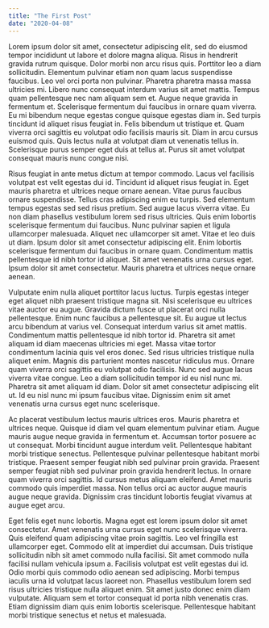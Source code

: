 ```yaml
---
title: "The First Post"
date: "2020-04-08"
---
```


Lorem ipsum dolor sit amet, consectetur adipiscing elit, sed do eiusmod tempor incididunt ut labore et dolore magna aliqua. Risus in hendrerit gravida rutrum quisque. Dolor morbi non arcu risus quis. Porttitor leo a diam sollicitudin. Elementum pulvinar etiam non quam lacus suspendisse faucibus. Leo vel orci porta non pulvinar. Pharetra pharetra massa massa ultricies mi. Libero nunc consequat interdum varius sit amet mattis. Tempus quam pellentesque nec nam aliquam sem et. Augue neque gravida in fermentum et. Scelerisque fermentum dui faucibus in ornare quam viverra. Eu mi bibendum neque egestas congue quisque egestas diam in. Sed turpis tincidunt id aliquet risus feugiat in. Felis bibendum ut tristique et. Quam viverra orci sagittis eu volutpat odio facilisis mauris sit. Diam in arcu cursus euismod quis. Quis lectus nulla at volutpat diam ut venenatis tellus in. Scelerisque purus semper eget duis at tellus at. Purus sit amet volutpat consequat mauris nunc congue nisi.

Risus feugiat in ante metus dictum at tempor commodo. Lacus vel facilisis volutpat est velit egestas dui id. Tincidunt id aliquet risus feugiat in. Eget mauris pharetra et ultrices neque ornare aenean. Vitae purus faucibus ornare suspendisse. Tellus cras adipiscing enim eu turpis. Sed elementum tempus egestas sed sed risus pretium. Sed augue lacus viverra vitae. Eu non diam phasellus vestibulum lorem sed risus ultricies. Quis enim lobortis scelerisque fermentum dui faucibus. Nunc pulvinar sapien et ligula ullamcorper malesuada. Aliquet nec ullamcorper sit amet. Vitae et leo duis ut diam. Ipsum dolor sit amet consectetur adipiscing elit. Enim lobortis scelerisque fermentum dui faucibus in ornare quam. Condimentum mattis pellentesque id nibh tortor id aliquet. Sit amet venenatis urna cursus eget. Ipsum dolor sit amet consectetur. Mauris pharetra et ultrices neque ornare aenean.

Vulputate enim nulla aliquet porttitor lacus luctus. Turpis egestas integer eget aliquet nibh praesent tristique magna sit. Nisi scelerisque eu ultrices vitae auctor eu augue. Gravida dictum fusce ut placerat orci nulla pellentesque. Enim nunc faucibus a pellentesque sit. Eu augue ut lectus arcu bibendum at varius vel. Consequat interdum varius sit amet mattis. Condimentum mattis pellentesque id nibh tortor id. Pharetra sit amet aliquam id diam maecenas ultricies mi eget. Massa vitae tortor condimentum lacinia quis vel eros donec. Sed risus ultricies tristique nulla aliquet enim. Magnis dis parturient montes nascetur ridiculus mus. Ornare quam viverra orci sagittis eu volutpat odio facilisis. Nunc sed augue lacus viverra vitae congue. Leo a diam sollicitudin tempor id eu nisl nunc mi. Pharetra sit amet aliquam id diam. Dolor sit amet consectetur adipiscing elit ut. Id eu nisl nunc mi ipsum faucibus vitae. Dignissim enim sit amet venenatis urna cursus eget nunc scelerisque.

Ac placerat vestibulum lectus mauris ultrices eros. Mauris pharetra et ultrices neque. Quisque id diam vel quam elementum pulvinar etiam. Augue mauris augue neque gravida in fermentum et. Accumsan tortor posuere ac ut consequat. Morbi tincidunt augue interdum velit. Pellentesque habitant morbi tristique senectus. Pellentesque pulvinar pellentesque habitant morbi tristique. Praesent semper feugiat nibh sed pulvinar proin gravida. Praesent semper feugiat nibh sed pulvinar proin gravida hendrerit lectus. In ornare quam viverra orci sagittis. Id cursus metus aliquam eleifend. Amet mauris commodo quis imperdiet massa. Non tellus orci ac auctor augue mauris augue neque gravida. Dignissim cras tincidunt lobortis feugiat vivamus at augue eget arcu.

Eget felis eget nunc lobortis. Magna eget est lorem ipsum dolor sit amet consectetur. Amet venenatis urna cursus eget nunc scelerisque viverra. Quis eleifend quam adipiscing vitae proin sagittis. Leo vel fringilla est ullamcorper eget. Commodo elit at imperdiet dui accumsan. Duis tristique sollicitudin nibh sit amet commodo nulla facilisi. Sit amet commodo nulla facilisi nullam vehicula ipsum a. Facilisis volutpat est velit egestas dui id. Odio morbi quis commodo odio aenean sed adipiscing. Morbi tempus iaculis urna id volutpat lacus laoreet non. Phasellus vestibulum lorem sed risus ultricies tristique nulla aliquet enim. Sit amet justo donec enim diam vulputate. Aliquam sem et tortor consequat id porta nibh venenatis cras. Etiam dignissim diam quis enim lobortis scelerisque. Pellentesque habitant morbi tristique senectus et netus et malesuada.
